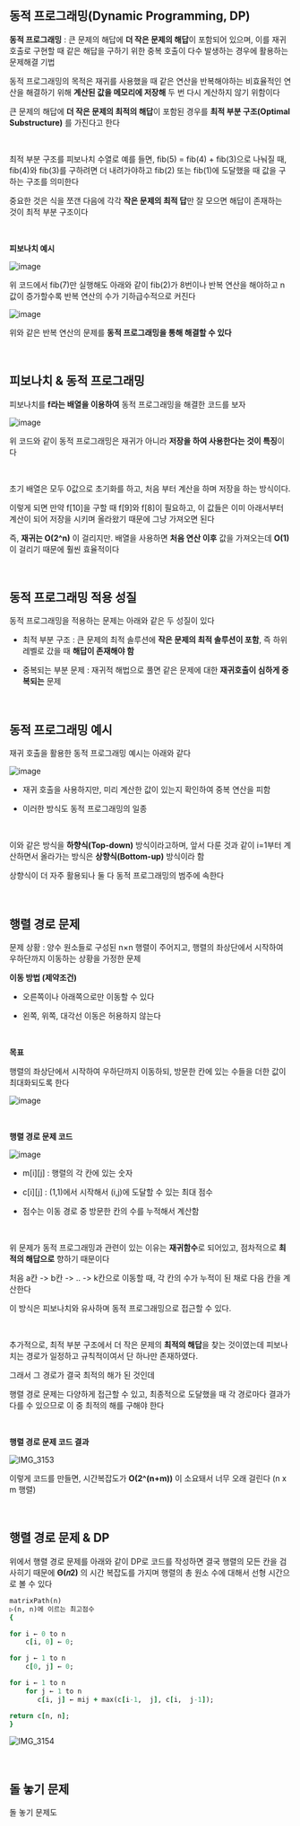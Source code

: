 ## 동적 프로그래밍(Dynamic Programming, DP)

**동적 프로그래밍** : 큰 문제의 해답에 **더 작은 문제의 해답**이 포함되어 있으며, 이를 재귀호출로 구현할 때 같은 해답을 구하기 위한 중복 호출이 다수 발생하는 경우에 활용하는 문제해결 기법

동적 프로그래밍의 목적은 재귀를 사용했을 때 같은 연산을 반복해야하는 비효율적인 연산을 해결하기 위해 **계산된 값을 메모리에 저장해** 두 번 다시 계산하지 않기 위함이다 

큰 문제의 해답에 **더 작은 문제의 최적의 해답**이 포함된 경우를 **최적 부분 구조(Optimal Substructure)** 를 가진다고 한다

<br/>

최적 부분 구조를 피보나치 수열로 예를 들면, fib(5) = fib(4) + fib(3)으로 나눠질 때, fib(4)와 fib(3)를 구하려면 더 내려가야하고 fib(2) 또는 fib(1)에 도달했을 때 값을 구하는 구조를 의미한다 

중요한 것은 식을 쪼갠 다음에 각각 **작은 문제의 최적 답**만 잘 모으면 해답이 존재하는 것이 최적 부분 구조이다

<br/>

**피보나치 예시**

![image](https://github.com/user-attachments/assets/5b8af235-fc63-454e-90de-3b32b803d994)

위 코드에서 fib(7)만 실행해도 아래와 같이 fib(2)가 8번이나 반복 연산을 해야하고 n값이 증가할수록 반복 연산의 수가 기하급수적으로 커진다 

![image](https://github.com/user-attachments/assets/8afaf7f2-5c45-494c-a2fc-81c0aecd1a13)

위와 같은 반복 연산의 문제를 **동적 프로그래밍을 통해 해결할 수 있다**

<br/>

## 피보나치 & 동적 프로그래밍

피보나치를 **f라는 배열을 이용하여** 동적 프로그래밍을 해결한 코드를 보자 

![image](https://github.com/user-attachments/assets/24408eed-5592-4730-870e-2a4a743e28c0)

위 코드와 같이 동적 프로그래밍은 재귀가 아니라 **저장을 하여 사용한다는 것이 특징**이다

<br/>

초기 배열은 모두 0값으로 초기화를 하고, 처음 부터 계산을 하며 저장을 하는 방식이다. 

이렇게 되면 만약 f[10]을 구할 때 f[9]와 f[8]이 필요하고, 이 값들은 이미 아래서부터 계산이 되어 저장을 시키며 올라왔기 때문에 그냥 가져오면 된다

즉, **재귀는 O(2^n)** 이 걸리지만. 배열을 사용하면 **처음 연산 이후** 값을 가져오는데 **O(1)** 이 걸리기 때문에 훨씬 효율적이다 

<br/>

## 동적 프로그래밍 적용 성질 

동적 프로그래밍을 적용하는 문제는 아래와 같은 두 성질이 있다 

- 최적 부분 구조 :  큰 문제의 최적 솔루션에 **작은 문제의 최적 솔루션이 포함**, 즉 하위 레벨로 갔을 때 **해답이 존재해야 함**

- 중복되는 부분 문제 : 재귀적 해법으로 풀면 같은 문제에 대한 **재귀호출이 심하게 중복되는** 문제 

<br/>

## 동적 프로그래밍 예시 

재귀 호출을 활용한 동적 프로그래밍 예시는 아래와 같다 

![image](https://github.com/user-attachments/assets/0267ecc7-742f-4e6c-86a0-9e03b9463a29)

- 재귀 호출을 사용하지만, 미리 계산한 값이 있는지 확인하여 중복 연산을 피함

- 이러한 방식도 동적 프로그래밍의 일종

<br/>

이와 같은 방식을 **하향식(Top-down)** 방식이라고하며, 앞서 다룬 것과 같이 i=1부터 계산하면서 올라가는 방식은 **상향식(Bottom-up)** 방식이라 함

상향식이 더 자주 활용되나 둘 다 동적 프로그래밍의 범주에 속한다 

<br/>

## 행렬 경로 문제 

문제 상황 : 양수 원소들로 구성된 n×n 행렬이 주어지고, 행렬의 좌상단에서 시작하여 우하단까지 이동하는 상황을 가정한 문제

**이동 방법 (제약조건)**

- 오른쪽이나 아래쪽으로만 이동할 수 있다

- 왼쪽, 위쪽, 대각선 이동은 허용하지 않는다

<br/>

**목표**

행렬의 좌상단에서 시작하여 우하단까지 이동하되, 방문한 칸에 있는 수들을 더한 값이 최대화되도록 한다

![image](https://github.com/user-attachments/assets/1a96ffb7-ea46-4ed0-ab49-a12945da1060)

<br/>

**행렬 경로 문제 코드**

![image](https://github.com/user-attachments/assets/17a0d789-e040-4240-baff-a9533ceb1c9c)

- m[i][j] : 행렬의 각 칸에 있는 숫자

- c[i][j] : (1,1)에서 시작해서 (i,j)에 도달할 수 있는 최대 점수

- 점수는 이동 경로 중 방문한 칸의 수를 누적해서 계산함

<br/>

위 문제가 동적 프로그래밍과 관련이 있는 이유는 **재귀함수**로 되어있고, 점차적으로 **최적의 해답으로** 향하기 때문이다

처음 a칸 -> b칸 -> ..  -> k칸으로 이동할 때, 각 칸의 수가 누적이 된 채로 다음 칸을 계산한다 

이 방식은 피보나치와 유사하며 동적 프로그래밍으로 접근할 수 있다. 

<br/>

추가적으로, 최적 부분 구조에서 더 작은 문제의 **최적의 해답**을 찾는 것이였는데 피보나치는 경로가 일정하고 규칙적이여서 단 하나만 존재하였다. 

그래서 그 경로가 결국 최적의 해가 된 것인데 

행렬 경로 문제는 다양하게 접근할 수 있고, 최종적으로 도달했을 때 각 경로마다 결과가 다를 수 있으므로 이 중 최적의 해를 구해야 한다 

<br/>

**행렬 경로 문제 코드 결과**

![IMG_3153](https://github.com/user-attachments/assets/3b4579ef-d462-4222-a270-ff998ac73347)

이렇게 코드를 만들면, 시간복잡도가 **O(2^(n+m))** 이 소요돼서 너무 오래 걸린다 (n x m 행렬)

<br/>

## 행렬 경로 문제 & DP

위에서 행렬 경로 문제를 아래와 같이 DP로 코드를 작성하면 결국 행렬의 모든 칸을 검사히기 때문에 **Θ(𝑛2)** 의 시간 복잡도를 가지며 행렬의 총 원소 수에 대해서 선형 시간으로 볼 수 있다 

```ruby
matrixPath(n) 
▷(n, n)에 이르는 최고점수 
{ 

for i ← 0 to n
    c[i, 0] ← 0; 

for j ← 1 to n
    c[0, j] ← 0; 

for i ← 1 to n
    for j ← 1 to n
       c[i, j] ← mij + max(c[i-1,  j], c[i,  j-1]); 

return c[n, n]; 
}
```

![IMG_3154](https://github.com/user-attachments/assets/597139cf-2094-4810-8f7b-c986807dc827)

<br/>

## 돌 놓기 문제

돌 놓기 문제도 





